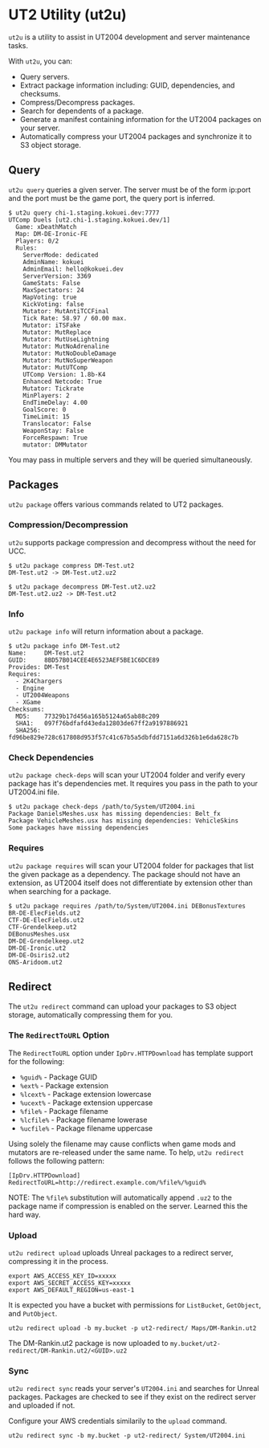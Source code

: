 # UT2 Utility (ut2u) 

`ut2u` is a utility to assist in UT2004 development and server maintenance
tasks.

With `ut2u`, you can:

* Query servers.
* Extract package information including: GUID, dependencies, and
  checksums.
* Compress/Decompress packages.
* Search for dependents of a package.
* Generate a manifest containing information for the UT2004 packages on your
  server.
* Automatically compress your UT2004 packages and synchronize it to S3 object
  storage.


## Query

`ut2u query` queries a given server. The server must be of the form ip:port and
the port must be the game port, the query port is inferred.

```console
$ ut2u query chi-1.staging.kokuei.dev:7777
UTComp Duels [ut2.chi-1.staging.kokuei.dev/1]
  Game: xDeathMatch
  Map: DM-DE-Ironic-FE
  Players: 0/2
  Rules:
    ServerMode: dedicated
    AdminName: kokuei
    AdminEmail: hello@kokuei.dev
    ServerVersion: 3369
    GameStats: False
    MaxSpectators: 24
    MapVoting: true
    KickVoting: false
    Mutator: MutAntiTCCFinal
    Tick Rate: 58.97 / 60.00 max.
    Mutator: iTSFake
    Mutator: MutReplace
    Mutator: MutUseLightning
    Mutator: MutNoAdrenaline
    Mutator: MutNoDoubleDamage
    Mutator: MutNoSuperWeapon
    Mutator: MutUTComp
    UTComp Version: 1.8b-K4
    Enhanced Netcode: True
    Mutator: Tickrate
    MinPlayers: 2
    EndTimeDelay: 4.00
    GoalScore: 0
    TimeLimit: 15
    Translocator: False
    WeaponStay: False
    ForceRespawn: True
    mutator: DMMutator
```

You may pass in multiple servers and they will be queried simultaneously.


## Packages

`ut2u package` offers various commands related to UT2 packages.


### Compression/Decompression

`ut2u` supports package compression and decompress without the need for UCC.

```console
$ ut2u package compress DM-Test.ut2
DM-Test.ut2 -> DM-Test.ut2.uz2
```

```console
$ ut2u package decompress DM-Test.ut2.uz2
DM-Test.ut2.uz2 -> DM-Test.ut2
```


### Info

`ut2u package info` will return information about a package.

```console
$ ut2u package info DM-Test.ut2
Name:     DM-Test.ut2
GUID:     8BD57B014CEE4E6523AEF5BE1C6DCE89
Provides: DM-Test
Requires:
  - 2K4Chargers
  - Engine
  - UT2004Weapons
  - XGame
Checksums:
  MD5:    77329b17d456a165b5124a65ab88c209
  SHA1:   097f76bdfafd43eda12803de67ff2a9197886921
  SHA256: fd96be829e728c617808d953f57c41c67b5a5dbfdd7151a6d326b1e6da628c7b
```


### Check Dependencies

`ut2u package check-deps` will scan your UT2004 folder and verify every
package has it's dependencies met. It requires you pass in the path to your
UT2004.ini file.

```console
$ ut2u package check-deps /path/to/System/UT2004.ini
Package DanielsMeshes.usx has missing dependencies: Belt_fx
Package VehicleMeshes.usx has missing dependencies: VehicleSkins
Some packages have missing dependencies
```


### Requires

`ut2u package requires` will scan your UT2004 folder for packages that list
the given package as a dependency. The package should not have an extension,
as UT2004 itself does not differentiate by extension other than when
searching for a package.

```console
$ ut2u package requires /path/to/System/UT2004.ini DEBonusTextures
BR-DE-ElecFields.ut2
CTF-DE-ElecFields.ut2
CTF-Grendelkeep.ut2
DEBonusMeshes.usx
DM-DE-Grendelkeep.ut2
DM-DE-Ironic.ut2
DM-DE-Osiris2.ut2
ONS-Aridoom.ut2
```


## Redirect

The `ut2u redirect` command can upload your packages to S3 object storage,
automatically compressing them for you.


### The `RedirectToURL` Option

The `RedirectToURL` option under `IpDrv.HTTPDownload` has template support for
the following:

* `%guid%` - Package GUID
* `%ext%` - Package extension
* `%lcext%` - Package extension lowercase
* `%ucext%` - Package extension uppercase
* `%file%` - Package filename
* `%lcfile%` - Package filename lowerase
* `%ucfile%` - Package filename uppercase

Using solely the filename may cause conflicts when game mods and mutators are
re-released under the same name. To help, `ut2u redirect` follows the following
pattern:

```
[IpDrv.HTTPDownload]
RedirectToURL=http://redirect.example.com/%file%/%guid%
```

NOTE: The `%file%` substitution will automatically append `.uz2` to the package
name if compression is enabled on the server. Learned this the hard way.


### Upload

`ut2u redirect upload` uploads Unreal packages to a redirect server, compressing
it in the process.

```
export AWS_ACCESS_KEY_ID=xxxxx
export AWS_SECRET_ACCESS_KEY=xxxxx
export AWS_DEFAULT_REGION=us-east-1
```

It is expected you have a bucket with permissions for `ListBucket`, `GetObject`,
and `PutObject`.

```
ut2u redirect upload -b my.bucket -p ut2-redirect/ Maps/DM-Rankin.ut2
```

The DM-Rankin.ut2 package is now uploaded to
`my.bucket/ut2-redirect/DM-Rankin.ut2/<GUID>.uz2`


### Sync

`ut2u redirect sync` reads your server's `UT2004.ini` and searches for Unreal
packages. Packages are checked to see if they exist on the redirect server and
uploaded if not.

Configure your AWS credentials similarily to the `upload` command.

```
ut2u redirect sync -b my.bucket -p ut2-redirect/ System/UT2004.ini
```
